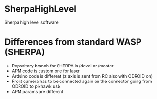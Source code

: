 # SherpaHighLevel
Sherpa high level software

# Differences from standard WASP (SHERPA)
- Repository branch for SHERPA is /devel or /master
- APM code is custom one for laser
- Arduino code is different (z axis is sent from RC also with ODROID on)
- Front camera has to be connected again on the connector going from ODROID to pixhawk usb
- APM params are different
